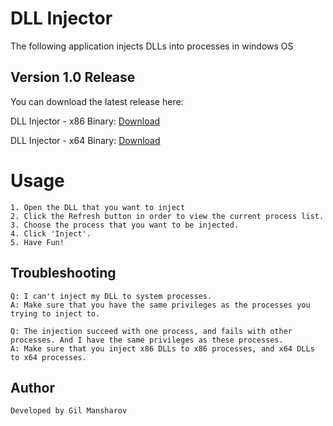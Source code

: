 # DLL Injector

   The following application injects DLLs into processes in windows OS

## Version 1.0 Release
   You can download the latest release here:
	
   DLL Injector - x86 Binary: <a href="https://github.com/gilmansharov/DLL_Injector/releases/download/v1.0/DLL_Injector_x86.exe" target="_blank">Download</a>
   
   DLL Injector - x64 Binary: <a href="https://github.com/gilmansharov/DLL_Injector/releases/download/v1.0/DLL_Injector_x64.exe" target="_blank">Download</a>

# Usage

	1. Open the DLL that you want to inject
	2. Click the Refresh button in order to view the current process list.
	3. Choose the process that you want to be injected.
	4. Click 'Inject'.
	5. Have Fun!

## Troubleshooting

	Q: I can't inject my DLL to system processes.
	A: Make sure that you have the same privileges as the processes you trying to inject to.
	
	Q: The injection succeed with one process, and fails with other processes. And I have the same privileges as these processes.
	A: Make sure that you inject x86 DLLs to x86 processes, and x64 DLLs to x64 processes.

## Author
	Developed by Gil Mansharov
